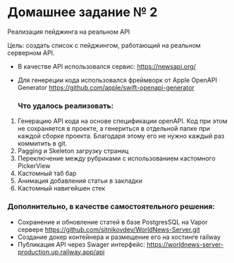 # Домашнее задание № 2
Реализация пейджинга на реальном API

Цель:
создать список с пейджингом, работающий на реальном серверном API.

- В качестве API использовался сервис: https://newsapi.org/
- Для генереции кода использовался фреймворк от Apple OpenAPI Generator https://github.com/apple/swift-openapi-generator

  ### Что удалось реализовать:
1. Генерацию API кода на основе спецификации openAPI. Код при этом не сохраняется в проекте, а генериться в отдельной папке при каждой сборке проекта. Благодаря этому его не нужно каждый раз коммитить в git.  
1. Pagging и Skeleton загрузку страниц
2. Переключение между рубриками с использованием кастомного PickerView
3. Кастомный таб бар
4. Анимация добавления статьи в закладки
5. Кастомный навигейшен стек

### Дополнительно, в качестве самостоятельного решения:
- Сохранение и обновление статей в базе PostgresSQL на Vapor сервере https://github.com/sitnikovdev/WorldNews-Server.git
- Создание докер контейнера и размещение его на хостинге railway
- Публикация API через Swager интерфейс: https://worldnews-server-production.up.railway.app/api
   


